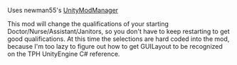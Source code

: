 Uses newman55's [UnityModManager](/newman55/unity-mod-manager)

This mod will change the qualifications of your starting Doctor/Nurse/Assistant/Janitors, so you don't have to keep restarting to get good qualifications.  At this time the selections are hard coded into the mod, because I'm too lazy to figure out how to get GUILayout to be recognized on the TPH UnityEngine C# reference.
